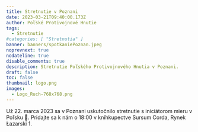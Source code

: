 ```yaml
---
title: Stretnutie v Poznani
date: 2023-03-21T09:40:00.173Z
author: Poľské Protivojnové Hnutie
tags:
  - Stretnutie
#categories: [ "Stretnutia" ]
banner: banners/spotkaniePoznan.jpeg
noprevnext: true
nodateline: true
disable_comments: true
description: Stretnutie Poľského Protivojnového Hnutia v Poznani.
draft: false
toc: false
thumbnail: logo.png
images:
  - Logo_Ruch-768x768.png
---
```


Už 22. marca 2023 sa v Poznani uskutočnilo stretnutie s iniciátorom mieru v Poľsku 🙂. Pridajte sa k nám o 18:00 v kníhkupectve Sursum Corda, Rynek Łazarski 1.
